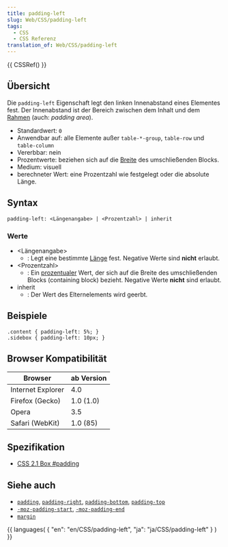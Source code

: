 ```yaml
---
title: padding-left
slug: Web/CSS/padding-left
tags:
  - CSS
  - CSS Referenz
translation_of: Web/CSS/padding-left
---
```

{{ CSSRef() }}

## Übersicht

Die `padding-left` Eigenschaft legt den linken Innenabstand eines Elementes fest. Der Innenabstand ist der Bereich zwischen dem Inhalt und dem [Rahmen](/de/CSS/border "de/CSS/border") (auch: _padding area_).

- Standardwert: `0`
- Anwendbar auf: alle Elemente außer `table-*-group`, `table-row` und `table-column`
- Vererbbar: nein
- Prozentwerte: beziehen sich auf die [Breite](/de/CSS/width "de/CSS/width") des umschließenden Blocks.
- Medium: visuell
- berechneter Wert: eine Prozentzahl wie festgelegt oder die absolute Länge.

## Syntax

    padding-left: <Längenangabe> | <Prozentzahl> | inherit

### Werte

- \<Längenangabe>
  - : Legt eine bestimmte [Länge](/de/CSS/Einheiten#L.c3.a4ngen "de/CSS/Einheiten#L.c3.a4ngen") fest. Negative Werte sind **nicht** erlaubt.
- \<Prozentzahl>
  - : Ein [prozentualer](/de/CSS/Einheiten#Prozent "de/CSS/Einheiten#Prozent") Wert, der sich auf die Breite des umschließenden Blocks (containing block) bezieht. Negative Werte **nicht** sind erlaubt.
- inherit
  - : Der Wert des Elternelements wird geerbt.

## Beispiele

    .content { padding-left: 5%; }
    .sidebox { padding-left: 10px; }

## Browser Kompatibilität

| Browser           | ab Version |
| ----------------- | ---------- |
| Internet Explorer | 4.0        |
| Firefox (Gecko)   | 1.0 (1.0)  |
| Opera             | 3.5        |
| Safari (WebKit)   | 1.0 (85)   |

## Spezifikation

- [CSS 2.1 Box #padding](http://www.w3.org/TR/CSS21/box.html#padding-properties)

## Siehe auch

- [`padding`](/de/CSS/padding "de/CSS/padding"), [`padding-right`](/de/CSS/padding-right "de/CSS/padding-right"), [`padding-bottom`](/de/CSS/padding-bottom "de/CSS/padding-bottom"), [`padding-top`](/de/CSS/padding-top "de/CSS/padding-top")
- [`-moz-padding-start`](/de/CSS/-moz-padding-start "de/CSS/-moz-padding-start"), [`-moz-padding-end`](/de/CSS/-moz-padding-end "de/CSS/-moz-paddding-end")
- [`margin`](/de/CSS/margin "de/CSS/margin")

{{ languages( { "en": "en/CSS/padding-left", "ja": "ja/CSS/padding-left" } ) }}
